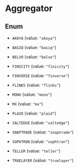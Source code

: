 

# Aggregator

## Enum


* `AKOYA` (value: `"akoya"`)

* `BASIQ` (value: `"basiq"`)

* `BELVO` (value: `"belvo"`)

* `FINICITY` (value: `"finicity"`)

* `FINVERSE` (value: `"finverse"`)

* `FLINKS` (value: `"flinks"`)

* `MONO` (value: `"mono"`)

* `MX` (value: `"mx"`)

* `PLAID` (value: `"plaid"`)

* `SALTEDGE` (value: `"saltedge"`)

* `SNAPTRADE` (value: `"snaptrade"`)

* `SOPHTRON` (value: `"sophtron"`)

* `TELLER` (value: `"teller"`)

* `TRUELAYER` (value: `"truelayer"`)



